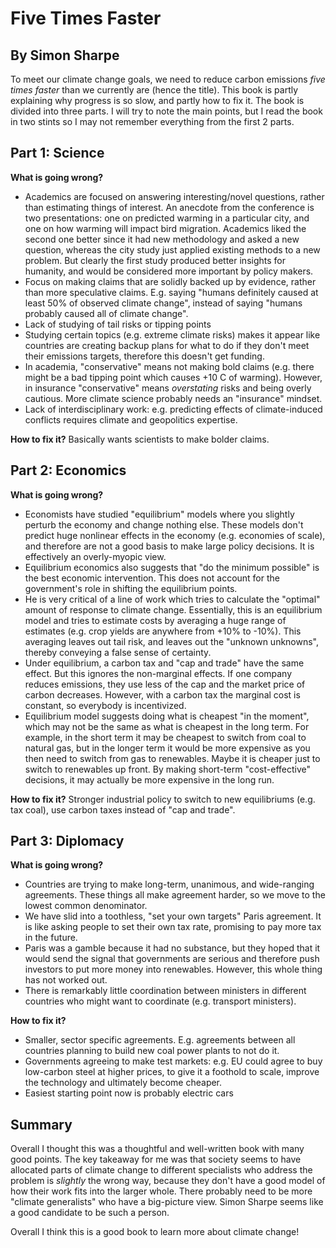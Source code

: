 # Five Times Faster

## By Simon Sharpe

To meet our climate change goals, we need to reduce carbon emissions _five
times faster_ than we currently are (hence the title). This book is partly
explaining why progress is so slow, and partly how to fix it. The book is
divided into three parts. I will try to note the main points, but I read the
book in two stints so I may not remember everything from the first 2 parts.

## Part 1: Science

**What is going wrong?**
- Academics are focused on answering interesting/novel questions, rather than
  estimating things of interest. An anecdote from the conference is two
  presentations: one on predicted warming in a particular city, and one on how
  warming will impact bird migration. Academics liked the second one better
  since it had new methodology and asked a new question, whereas the city study
  just applied existing methods to a new problem. But clearly the first study
  produced better insights for humanity, and would be considered more important
  by policy makers.
- Focus on making claims that are solidly backed up by evidence, rather than
  more speculative claims. E.g. saying "humans definitely caused at least 50%
  of observed climate change", instead of saying "humans probably caused all of
  climate change".
- Lack of studying of tail risks or tipping points
- Studying certain topics (e.g. extreme climate risks) makes it appear like
  countries are creating backup plans for what to do if they don't meet their
  emissions targets, therefore this doesn't get funding.
- In academia, "conservative" means not making bold claims (e.g. there might be
  a bad tipping point which causes +10 C of warming). However, in insurance
  "conservative" means _overstating_ risks and being overly cautious. More
  climate science probably needs an "insurance" mindset.
- Lack of interdisciplinary work: e.g. predicting effects of climate-induced
  conflicts requires climate and geopolitics expertise.

**How to fix it?** Basically wants scientists to make bolder claims.

## Part 2: Economics

**What is going wrong?**
- Economists have studied "equilibrium" models where you slightly perturb the
  economy and change nothing else. These models don't predict huge nonlinear
  effects in the economy (e.g. economies of scale), and therefore are not a
  good basis to make large policy decisions. It is effectively an overly-myopic
  view.
- Equilibrium economics also suggests that "do the minimum possible" is the
  best economic intervention. This does not account for the government's role
  in shifting the equilibrium points.
- He is very critical of a line of work which tries to calculate the "optimal"
  amount of response to climate change. Essentially, this is an equilibrium
  model and tries to estimate costs by averaging a huge range of estimates
  (e.g. crop yields are anywhere from +10% to -10%). This averaging leaves out
  tail risk, and leaves out the "unknown unknowns", thereby conveying a false
  sense of certainty.
- Under equilibrium, a carbon tax and "cap and trade" have the same effect. But
  this ignores the non-marginal effects. If one company reduces emissions, they
  use less of the cap and the market price of carbon decreases. However, with a
  carbon tax the marginal cost is constant, so everybody is incentivized.
- Equilibrium model suggests doing what is cheapest "in the moment", which may
  not be the same as what is cheapest in the long term. For example, in the
  short term it may be cheapest to switch from coal to natural gas, but in the
  longer term it would be more expensive as you then need to switch from gas to
  renewables. Maybe it is cheaper just to switch to renewables up front. By
  making short-term "cost-effective" decisions, it may actually be more
  expensive in the long run.

**How to fix it?** Stronger industrial policy to switch to new equilibriums
(e.g. tax coal), use carbon taxes instead of "cap and trade".

## Part 3: Diplomacy

**What is going wrong?**
- Countries are trying to make long-term, unanimous, and wide-ranging
  agreements. These things all make agreement harder, so we move to the lowest
  common denominator.
- We have slid into a toothless, "set your own targets" Paris agreement. It is
  like asking people to set their own tax rate, promising to pay more tax in
  the future.
- Paris was a gamble because it had no substance, but they hoped that it would
  send the signal that governments are serious and therefore push investors to
  put more money into renewables. However, this whole thing has not worked out.
- There is remarkably little coordination between ministers in different
  countries who might want to coordinate (e.g. transport ministers).


**How to fix it?**
- Smaller, sector specific agreements. E.g. agreements between all countries
  planning to build new coal power plants to not do it.
- Governments agreeing to make test markets: e.g. EU could agree to buy
  low-carbon steel at higher prices, to give it a foothold to scale, improve
  the technology and ultimately become cheaper.
- Easiest starting point now is probably electric cars

## Summary

Overall I thought this was a thoughtful and well-written book with many good
points. The key takeaway for me was that society seems to have allocated parts
of climate change to different specialists who address the problem is
_slightly_ the wrong way, because they don't have a good model of how their
work fits into the larger whole. There probably need to be more "climate
generalists" who have a big-picture view. Simon Sharpe seems like a good
candidate to be such a person.

Overall I think this is a good book to learn more about climate change!
